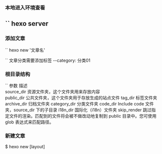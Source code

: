 ### 本地进入环境查看
``
hexo server
------------

### 添加文章
``
hexo new '文章名'

``
文章分类需要添加标签
--category: 分类01




### 根目录结构
``
    参数	        描述	                                        
    source_dir	    资源文件夹，这个文件夹用来存放内容       
    public_dir	    公共文件夹，这个文件夹用于存放生成的站点文件
    tag_dir	        标签文件夹
    archive_dir	    归档文件夹
    category_dir	分类文件夹
    code_dir	    Include code 文件夹，source_dir 下的子目录
    i18n_dir	    国际化（i18n）文件夹
    skip_render	    跳过指定文件的渲染。匹配到的文件将会被不做改动地复制到 public 目录中。您可使用 glob 表达式来匹配路径。

### 新建文章
$ hexo new [layout] <title>
新建一篇文章。如果没有设置 layout 的话，默认使用 _config.yml 中的 default_layout 参数代替。如果标题包含空格的话，请使用引号括起来。

$ hexo new "post title with whitespace"
参数	描述
-p, --path	自定义新文章的路径
-r, --replace	如果存在同名文章，将其替换
-s, --slug	文章的 Slug，作为新文章的文件名和发布后的 URL
默认情况下，Hexo 会使用文章的标题来决定文章文件的路径。对于独立页面来说，Hexo 会创建一个以标题为名字的目录，并在目录中放置一个 index.md 文件。你可以使用 --path 参数来覆盖上述行为、自行决定文件的目录：

hexo new page --path about/me "About me"
以上命令会创建一个 source/about/me.md 文件，同时 Front Matter 中的 title 为 "About me"

注意！title 是必须指定的！如果你这么做并不能达到你的目的：

hexo new page --path about/me
此时 Hexo 会创建 source/_posts/about/me.md，同时 me.md 的 Front Matter 中的 title 为 "page"。这是因为在上述命令中，hexo-cli 将 page 视为指定文章的标题、并采用默认的 layout。